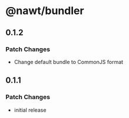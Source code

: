 # @nawt/bundler

## 0.1.2

### Patch Changes

- Change default bundle to CommonJS format

## 0.1.1

### Patch Changes

- initial release
